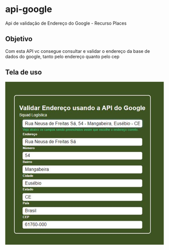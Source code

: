 # api-google
Api de validação de Endereço do Google - Recurso Places

## Objetivo
Com esta API vc consegue consultar e validar o endereço da base de dados do google, tanto pelo endereço quanto pelo cep

## Tela de uso
<img src="./assets/img/api-google.JPG">
